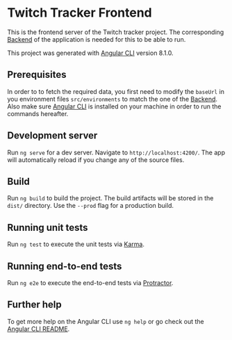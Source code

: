 # Twitch Tracker Frontend

This is the frontend server of the Twitch tracker project.
The corresponding [Backend](https://github.com/ThomasProust/twitch-backend.git) of the application is needed for this to be able to run.

This project was generated with [Angular CLI](https://github.com/angular/angular-cli) version 8.1.0.

## Prerequisites

In order to to fetch the required data, you first need to modify the `baseUrl` in you environment files `src/environments` to match the one of the [Backend](http://github.com/ThomasProust/twitch-backend.git). Also make sure [Angular CLI](https://github.com/angular/angular-cli) is installed on your machine in order to run the commands hereafter.

## Development server

Run `ng serve` for a dev server. Navigate to `http://localhost:4200/`. The app will automatically reload if you change any of the source files.

## Build

Run `ng build` to build the project. The build artifacts will be stored in the `dist/` directory. Use the `--prod` flag for a production build.

## Running unit tests

Run `ng test` to execute the unit tests via [Karma](https://karma-runner.github.io).

## Running end-to-end tests

Run `ng e2e` to execute the end-to-end tests via [Protractor](http://www.protractortest.org/).

## Further help

To get more help on the Angular CLI use `ng help` or go check out the [Angular CLI README](https://github.com/angular/angular-cli/blob/master/README.md).
